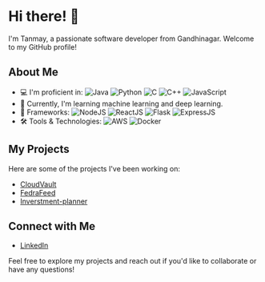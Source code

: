 # Hi there! 👋

I'm Tanmay, a passionate software developer from Gandhinagar. Welcome to my GitHub profile!

## About Me

- 💻 I'm proficient in:
  ![Java](https://img.shields.io/badge/-Java-black?style=flat-square&logo=java)
  ![Python](https://img.shields.io/badge/-Python-black?style=flat-square&logo=python)
  ![C](https://img.shields.io/badge/-C-black?style=flat-square&logo=c)
  ![C++](https://img.shields.io/badge/-C++-black?style=flat-square&logo=c%2B%2B)
  ![JavaScript](https://img.shields.io/badge/-JavaScript-black?style=flat-square&logo=javascript)
- 🌱 Currently, I'm learning machine learning and deep learning.
- 🚀 Frameworks:
  ![NodeJS](https://img.shields.io/badge/-NodeJS-black?style=flat-square&logo=node.js)
  ![ReactJS](https://img.shields.io/badge/-ReactJS-black?style=flat-square&logo=react)
  ![Flask](https://img.shields.io/badge/-Flask-black?style=flat-square&logo=flask)
  ![ExpressJS](https://img.shields.io/badge/-ExpressJS-black?style=flat-square&logo=express)
- 🛠️ Tools & Technologies:
  ![AWS](https://img.shields.io/badge/-AWS-black?style=flat-square&logo=amazon-aws)
  ![Docker](https://img.shields.io/badge/-Docker-black?style=flat-square&logo=docker)

## My Projects

Here are some of the projects I've been working on:

- [CloudVault](https://github.com/TANMAY-WANI/CloudVault)
- [FedraFeed](https://github.com/TANMAY-WANI/FedraFeed)
- [Inverstment-planner](https://github.com/TANMAY-WANI/Inverstment-planner)


## Connect with Me

- [LinkedIn](www.linkedin.com/in/tanmaywani)

Feel free to explore my projects and reach out if you'd like to collaborate or have any questions!
